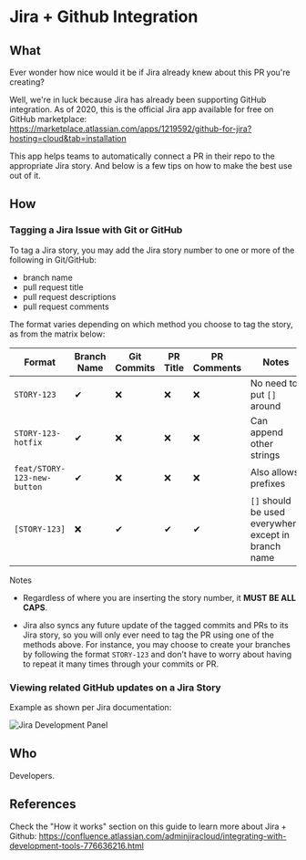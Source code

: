 # Jira + Github Integration

## What

Ever wonder how nice would it be if Jira already knew about this PR you're creating?

Well, we're in luck because Jira has already been supporting GitHub integration. As of 2020, this is the official Jira app available for free on GitHub marketplace:
https://marketplace.atlassian.com/apps/1219592/github-for-jira?hosting=cloud&tab=installation

This app helps teams to automatically connect a PR in their repo to the appropriate Jira story. And below is a few tips on how to make the best use out of it.

## How

### Tagging a Jira Issue with Git or GitHub

To tag a Jira story, you may add the Jira story number to one or more of the following in Git/GitHub:

* branch name
* pull request title
* pull request descriptions
* pull request comments

The format varies depending on which method you choose to tag the story, as from the matrix below:

| Format  | Branch Name | Git Commits | PR Title  | PR Comments  | Notes |
|---|---|---|---|---|---|
| `STORY-123`  | ✔ | ❌ | ❌ | ❌  | No need to put `[]` around  |
| `STORY-123-hotfix`  | ✔  | ❌ |❌ | ❌  | Can append other strings  |
| `feat/STORY-123-new-button` | ✔ | ❌ | ❌ | ❌  | Also allows prefixes |
| `[STORY-123]`  | ❌ | ✔ | ✔ |✔ | `[]` should be used everywhere except in branch name  |

Notes
* Regardless of where you are inserting the story number, it **MUST BE ALL CAPS**.

* Jira also syncs any future update of the tagged commits and PRs to its Jira story, so you will only ever need to tag the PR using one of the methods above. For instance, you may choose to create your branches by following the format `STORY-123` and don't have to worry about having to repeat it many times through your commits or PR.

### Viewing related GitHub updates on a Jira Story


Example as shown per Jira documentation:

![Jira Development Panel][panel]

[panel]: https://confluence.atlassian.com/jirasoftwarecloud/files/777002795/947850193/1/1522126382029/Issue+with+dev+panel.png


## Who

Developers.

## References

Check the "How it works" section on this guide to learn more about Jira + Github:
https://confluence.atlassian.com/adminjiracloud/integrating-with-development-tools-776636216.html